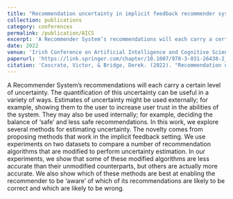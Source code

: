 ```yaml
---
title: "Recommendation uncertainty in implicit feedback recommender systems"
collection: publications
category: conferences
permalink: /publication/AICS
excerpt: 'A Recommender System’s recommendations will each carry a certain level of uncertainty. The quantification of this uncertainty can be useful in a variety of ways. Estimates of uncertainty might be used externally; for example, showing them to the user to increase user trust in the abilities of the system. They may also be used internally; for example, deciding the balance of ‘safe’ and less safe recommendations. In this work, we explore several methods for estimating uncertainty. The novelty comes from proposing methods that work in the implicit feedback setting. We use experiments on two datasets to compare a number of recommendation algorithms that are modified to perform uncertainty estimation. In our experiments, we show that some of these modified algorithms are less accurate than their unmodified counterparts, but others are actually more accurate. We also show which of these methods are best at enabling the recommender to be ‘aware’ of which of its recommendations are likely to be correct and which are likely to be wrong.'
date: 2022
venue: 'Irish Conference on Artificial Intelligence and Cognitive Science'
paperurl: 'https://link.springer.com/chapter/10.1007/978-3-031-26438-2_22'
citation: 'Coscrato, Victor, & Bridge, Derek. (2022). "Recommendation uncertainty in implicit feedback recommender systems." <i>Irish Conference on Artificial Intelligence and Cognitive Science</i>, 279-291.'
---
```


A Recommender System’s recommendations will each carry a certain level of uncertainty. The quantification of this uncertainty can be useful in a variety of ways. Estimates of uncertainty might be used externally; for example, showing them to the user to increase user trust in the abilities of the system. They may also be used internally; for example, deciding the balance of ‘safe’ and less safe recommendations. In this work, we explore several methods for estimating uncertainty. The novelty comes from proposing methods that work in the implicit feedback setting. We use experiments on two datasets to compare a number of recommendation algorithms that are modified to perform uncertainty estimation. In our experiments, we show that some of these modified algorithms are less accurate than their unmodified counterparts, but others are actually more accurate. We also show which of these methods are best at enabling the recommender to be ‘aware’ of which of its recommendations are likely to be correct and which are likely to be wrong.
